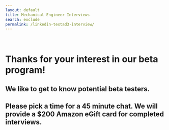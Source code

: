 ```yaml
---
layout: default
title: Mechanical Engineer Interviews
search: exclude
permalink: /linkedin-textad3-interview/
---
```

<div class="row" id="survey">
  
  <div class="col m12">
    <div class="row">
      <div class="col m2">&nbsp;</div>
      <div class="col m8" id="copybox">
        <h1 class="center">Thanks for your interest in our beta program!</h1>
        <h2 class="center">We like to get to know potential beta testers.</h2>
        <h2 class="center">Please pick a time for a 45 minute chat. We will provide a $200 Amazon eGift card for completed interviews.</h2>
      </div>
      <div class="col"></div>
    </div>
    <div class="row">
      <!-- Start of Meetings Embed Script -->
    <div class="meetings-iframe-container" data-src="https://meetings.hubspot.com/stephen236/45-minute-mechanical-engineer-interviews-beta?embed=true"></div>
    <script type="text/javascript" src="https://static.hsappstatic.net/MeetingsEmbed/ex/MeetingsEmbedCode.js"></script>
  <!-- End of Meetings Embed Script -->
    </div>
  </div>
</div>
